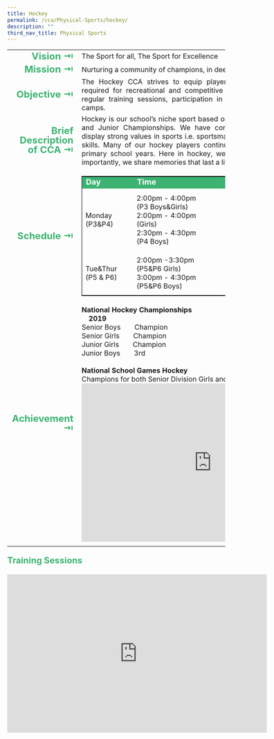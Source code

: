```yaml
---
title: Hockey
permalink: /cca/Physical-Sports/hockey/
description: ""
third_nav_title: Physical Sports
---
```

<table>
	<tbody><tr><td width="70" style="line-height:1; font-weight:bold; font-size: 22px; color:mediumseagreen; border:0px solid black; text-align:right">Vision ⇥</td>
		<td style="text-align:justify">The Sport for all, The Sport for Excellence</td>
	</tr>
	<tr><td style="line-height:1; font-weight:bold; font-size: 22px; color:mediumseagreen; border:0px solid black; text-align:right">Mission ⇥</td>
		<td style="text-align:justify">Nurturing a community of champions, in deed and character</td>
	</tr>
	<tr><td style="line-height:1; font-weight:bold; font-size: 22px; color:mediumseagreen; border:0px solid black; text-align:right">Objective ⇥</td>
		<td style="text-align:justify">The Hockey CCA strives to equip players with the skills and experience required for recreational and competitive hockey. We achieve this through regular training sessions, participation in external competitions and annual camps.</td>
	</tr>
		<tr><td style="line-height:1; font-weight:bold; font-size: 22px; color:mediumseagreen; border:0px solid black; text-align:right">Brief Description of CCA ⇥</td>
		<td style="text-align:justify">Hockey is our school’s niche sport based on its success in the National Senior and Junior Championships. We have consistently developed athletes who display strong values in sports i.e. sportsmanship and possess strong physical skills. Many of our hockey players continue to pursue hockey beyond their primary school years. Here in hockey, we share sweat and tears, but most importantly, we share memories that last a lifetime.</td>
	</tr>
	<tr><td style="line-height:1; font-weight:bold; font-size: 22px; color:mediumseagreen; border:0px solid black; text-align:right">Schedule ⇥</td>
		<td>
			<table style="border:1.2px solid black">
		<tbody>
			<tr style="line-height:10px; font-weight: bold; background-color:mediumseagreen; font-size:18px;color:white"><td width="100">Day</td><td width="180">Time</td><td width="80">Venue</td><td>Teacher in charge</td></tr>
			<tr>
				<td style="border:0px solid black">Monday<br>(P3&amp;P4)</td>
				<td width="200" style="border:0px solid black">2:00pm - 4:00pm<br>(P3 Boys&amp;Girls)<br>2:00pm - 4:00pm<br>(Girls)<br>2:30pm - 4:30pm<br>(P4 Boys) </td>
				<td rowspan="2">Parade Ground / Hall</td>
				<td rowspan="2">Mdm Subha<br>Mdm Chang Sok Cheng<br>Ms Geetha<br>Mdm Madinah<br>Mdm Tjia Hwee King<br>Mdm Mak Mei Woon<br>Mdm Koh Chee Ting<br>Ms Nurul Aqilah</td>
			</tr>
			<tr>
				<td>Tue&amp;Thur<br>(P5 &amp; P6)</td>
				<td width="200">2:00pm -3:30pm<br>(P5&amp;P6 Girls)<br>3:00pm - 4:30pm<br> (P5&amp;P6 Boys)</td>
			</tr>
		</tbody>
	</table>
		</td>
	</tr>
		<tr><td style="line-height:1; font-weight:bold; font-size: 22px; color:mediumseagreen; border:0px solid black; text-align:right">Achievement ⇥</td>
			<td style="text-align:justify">
				<b>National Hockey Championships</b>
				<br><b> 2019</b><br>    
							Senior Boys  Champion   <br>
							Senior Girls  Champion<br>   
							Junior Girls  Champion<br>
							Junior Boys  3rd<br><br>
						<b>National School Games Hockey</b><br>
						Champions for both Senior Division Girls and Senior Division Boys
			<center><iframe src="https://docs.google.com/presentation/d/e/2PACX-1vRdhSNkhEeDPTJv07HajsiicOltBCsRY9CYzusS4ksRqHJVyDJ-Vd9jfYHvGthdFgMEWYtwvsBmU2SW/embed?start=true&amp;loop=true&amp;delayms=3000" frameborder="0" width="600" height="366" allowfullscreen="true"></iframe></center>
			</td>
				</tr>
	<tr><td></td></tr>
</tbody></table>

<p style="font-size:20px; font-weight:bold; color:mediumseagreen">Training Sessions<br>
</p><center><iframe allowfullscreen="true" height="366" width="600" frameborder="0" src="https://docs.google.com/presentation/d/e/2PACX-1vS3xOd5m4ZYWK5cTuVThxj1sP0KafFbfnIyfYCBafC2wDqLteeGJ0dUan2CVoBOQ53VxQ_IBXFv3lyu/embed?start=false&amp;loop=false&amp;delayms=3000"></iframe></center><p></p>